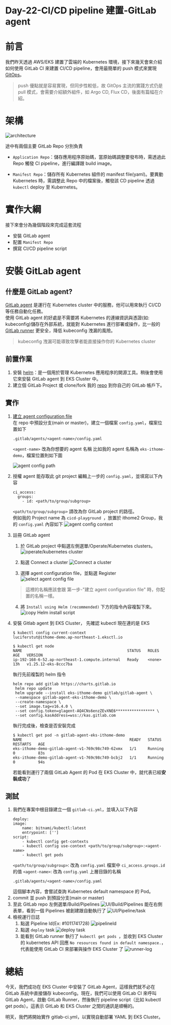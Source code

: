 # Day-22-CI/CD pipeline 建置-GitLab agent

# 前言
我們昨天透過 AWS/EKS 建置了雲端的 Kubernetes 環境，接下來幾天會來介紹如何使用 GitLab CI 來建置 CI/CD pipeline，會用最簡單的 push 模式來實現 [GitOps]。
> push 優點就是容易實現，但同步性較低，故 GitOps 主流的實踐方式仍是 pull 模式，會需要介紹額外組件，如 Argo CD, Flux CD，後面有篇幅在介紹。

# 架構
![architecture](https://cdn.jsdelivr.net/gh/YihongGao/picx-images-hosting@master/20230913/架構圖.5holmyq61hg0.webp)

途中有兩個主要 GitLab Repo 分別負責
- `Application Repo`：儲存應用程序原始碼，當原始碼調整要發布時，需透過此 Repo 觸發 CI pipeline，進行編譯跟 build image。

- `Manifest Repo`：儲存所有 Kubernetes 組件的 manifest file(yaml)。要異動 Kubernetes 時，需調整此 Repo 中的檔案後，觸發該 CD pipeline 透過 `kubectl` deploy 至 Kubernetes。

# 實作大綱
接下來會分為幾個階段來完成這套流程
- 安裝 GitLab agent
- 配置 `Manifest Repo`
- 撰寫 CI/CD pipeline script

# 安裝 GitLab agent

## 什麼是 GitLab agent?
[GitLab agent] 是運行在 Kubernetes cluster 中的服務，他可以用來執行 CI/CD 等任務自動化任務。   
使用 GitLab agent 的好處是不需要將 Kubernetes 的連線資訊與憑證(如: kubeconfig)儲存在外部系統，就能對 Kubernetes 進行部署或操作，比一般的 [GitLab runner] 更安全，降低 kubeconfig 洩漏的風險。
> kubeconfig 洩漏可能導致攻擊者能直接操作你的 Kubernetes cluster

## 前置作業
1. 安裝 [helm]：是一個用於管理 Kubernetes 應用程序的開源工具。稍後會使用它來安裝 GitLab agent 到 EKS Cluster 中。
2. 建立個 GitLab Project 或 clone/fork 我的 [repo](https://gitlab.com/ithome2/cicd-playground) 到你自己的 GitLab 帳戶下。

## 實作
1. [建立 agent configuration file](https://docs.gitlab.com/ee/user/clusters/agent/install/index.html#create-an-agent-configuration-file)   
    在 repo 中預設分支(main or master)，建立一個檔案 `config.yaml`，檔案位置如下
    ```
    .gitlab/agents/<agent-name>/config.yaml
    ```
    `<agent-name>` 改為你想要的 agent 名稱
    比如我的 agent 名稱為 `eks-ithome-demo`，檔案位置則如下圖

    ![agent config path](https://cdn.jsdelivr.net/gh/YihongGao/picx-images-hosting@master/20230919/截圖-2023-09-21-下午10.34.56.2lkv3wykxxk0.webp)
 2. 授權 agent 能存取此 git project
    編輯上一步的 `config.yaml`，並填寫以下內容
    ```
    ci_access:
      groups:
        - id: <path/to/group/subgroup>
    ```
    `<path/to/group/subgroup>` 請改為你 GitLab project 的路徑。    
    例如我的 Project name 為 `cicd-playground
`，放置於 ithome2 Group，我的 `config.yaml` 內容如下
    ![agent config context](https://cdn.jsdelivr.net/gh/YihongGao/picx-images-hosting@master/20230919/截圖-2023-09-21-下午10.42.46.29fvpmf2v36s.webp)

3. 註冊 GitLab agent
    1. 於 GitLab project 中點選左側選單/Operate/Kubernetes clusters。
    ![operate/kubernetes cluster](https://cdn.jsdelivr.net/gh/YihongGao/picx-images-hosting@master/20230919/截圖-2023-09-21-下午10.45.56.504nq63iouo0.webp)
    
    2. 點選 Connect a cluster
    ![Connect a cluster](https://cdn.jsdelivr.net/gh/YihongGao/picx-images-hosting@master/20230919/截圖-2023-09-21-下午10.46.30.6v4qcehwq1o0.webp)
    3. 選擇 agent configuration file，並點選 Register
    ![select agent config file](https://cdn.jsdelivr.net/gh/YihongGao/picx-images-hosting@master/20230919/截圖-2023-09-21-下午10.46.56.1ud1ra1xfolc.webp)
    > 這裡的名稱應該會跟 第一步-"建立 agent configuration file" 時，你配置的名稱一樣。
    4. 將 `Install using Helm (recommended)` 下方的指令內容複製下來。
    ![copy Helm install script](https://cdn.jsdelivr.net/gh/YihongGao/picx-images-hosting@master/20230919/截圖-2023-09-21-下午10.50.53.zetvvpq81ow.webp)
4. 安裝 Gitlab agent 到 EKS Cluster，
   先確認 kubectl 現在連的是 EKS
    ```
    $ kubectl config current-context 
    luciferstut@ithome-demo.ap-northeast-1.eksctl.io

    $ kubectl get node
    NAME                                              STATUS   ROLES    AGE   VERSION
    ip-192-168-6-52.ap-northeast-1.compute.internal   Ready    <none>   13h   v1.25.12-eks-8ccc7ba
    ```

   執行先前複製的 helm 指令
   ```
   helm repo add gitlab https://charts.gitlab.io
    helm repo update
    helm upgrade --install eks-ithome-demo gitlab/gitlab-agent \
    --namespace gitlab-agent-eks-ithome-demo \
    --create-namespace \
    --set image.tag=v16.4.0 \
    --set config.token=glagent-AQ4CNs6enzZEvXNE6***************** \
    --set config.kasAddress=wss://kas.gitlab.com
   ```
    執行完成後，檢查是否安裝完成
    ```
    $ kubectl get pod -n gitlab-agent-eks-ithome-demo 
    NAME                                               READY   STATUS    RESTARTS   AGE
    eks-ithome-demo-gitlab-agent-v1-769c98c749-62xmx   1/1     Running   0          83s
    eks-ithome-demo-gitlab-agent-v1-769c98c749-bcbj2   1/1     Running   0          94s
    ```
    若能看到運行了兩個 GitLab Agent 的 Pod 在 EKS Cluster 中，就代表已經**安裝成功**了

## 測試
1. 我們在專案中根目錄建立一個 `gitlab-ci.yml`，並填入以下內容
    ```
    deploy:
    image:
        name: bitnami/kubectl:latest
        entrypoint: ['']
    script:
        - kubectl config get-contexts
        - kubectl config use-context <path/to/group/subgroup>:<agent-name>
        - kubectl get pods
    ```
    `<path/to/group/subgroup>`: 改為 `config.yaml` 檔案中 `ci_access.groups.id` 的值
    `<agent-name>`: 改為 `config.yaml` 上層目錄的名稱
    ```
    .gitlab/agents/<agent-name>/config.yaml
    ```
    這個腳本內容，會嘗試查詢 Kubernetes default namespace 的 Pod。
2. commit 並 push 到預設分支(main or master)
3. 至此 GitLab repo 左側選單/Build/Pipelines
    ![UI/Build/Pipelines](https://cdn.jsdelivr.net/gh/YihongGao/picx-images-hosting@master/20230919/截圖-2023-09-21-下午11.18.58.2yztvrvx1ww0.webp)
   能在右側表單，看到一個 Pipelines 被創建跟自動執行了
   ![UI/Pipeline/task](https://cdn.jsdelivr.net/gh/YihongGao/picx-images-hosting@master/20230919/截圖-2023-09-21-下午11.20.21.52mcyabmnco0.webp)
4. 檢視運行日誌
   1. 點選 Pipeline Id(Ex: #1011741728)
    ![pipelineId](https://cdn.jsdelivr.net/gh/YihongGao/picx-images-hosting@master/20230919/截圖-2023-09-21-下午11.27.28.7blvn4gfgtk0.webp)
   2. 點選 `deploy` task
    ![deploy task](https://cdn.jsdelivr.net/gh/YihongGao/picx-images-hosting@master/20230919/截圖-2023-09-21-下午11.27.12.22sezono9f28.webp)
   3. 能看到 GitLab runner 執行了 `kubectl get pods
`，並收到 EKS Cluster 的 kubernetes API 回應 `No resources found in default namespace.`，代表能使用 GitLab CI 來部署與操作 EKS Cluster 了
    ![runner-log](https://cdn.jsdelivr.net/gh/YihongGao/picx-images-hosting@master/20230919/截圖-2023-09-21-下午11.27.07.12y1n5ryzp80.webp)
   

# 總結
今天，我們成功在 EKS Cluster 中安裝了 GitLab Agent，這樣我們就不必在 GitLab 系統中直接儲存 kubeconfig。現在，我們可以使用 GitLab CI 來呼叫 GitLab Agent，啟動 GitLab Runner，然後執行 pipeline script（比如 kubectl get pods）。這表示 GitLab 和 EKS Cluster 之間的通訊是順暢的。

明天，我們將開始實作 gitlab-ci.yml，以實現自動部署 YAML 到 EKS Cluster。

[GitOps]: https://about.gitlab.com/topics/gitops/

[GitLab agent]: https://gitlab.com/gitlab-org/cluster-integration/gitlab-agent

[GitLab runner]: https://docs.gitlab.com/runner/



[helm]: https://helm.sh/docs/intro/install/
